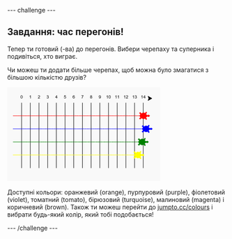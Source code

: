 --- challenge ---

## Завдання: час перегонів!

Тепер ти готовий (-ва) до перегонів. Вибери черепаху та суперника і подивіться, хто виграє.

Чи можеш ти додати більше черепах, щоб можна було змагатися з більшою кількістю друзів?

![знімок екрана](images/race-more.png)

Доступні кольори: оранжевий (orange), пурпуровий (purple), фіолетовий (violet), томатний (tomato), бірюзовий (turquoise), малиновий (magenta) і коричневий (brown). Також ти можеш перейти до [jumpto.cc/colours](http://jumpto.cc/colours) і вибрати будь-який колір, який тобі подобається!

--- /challenge ---